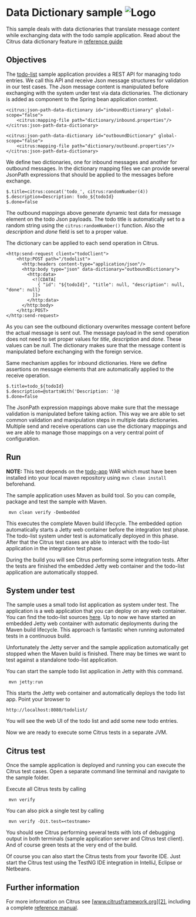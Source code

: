 Data Dictionary sample ![Logo][1]
==============

This sample deals with data dictionaries that translate message content while exchanging data with the todo sample
application. Read about the Citrus data dictionary feature in [reference guide][4]

Objectives
---------

The [todo-list](../todo-app/README.md) sample application provides a REST API for managing todo entries.
We call this API and receive Json message structures for validation in our test cases. The Json message content is manipulated before
exchanging with the system under test via data dictionaries. The dictionary is added as component to the Spring bean application context.

    <citrus:json-path-data-dictionary id="inboundDictionary" global-scope="false">
        <citrus:mapping-file path="dictionary/inbound.properties"/>
    </citrus:json-path-data-dictionary>

    <citrus:json-path-data-dictionary id="outboundDictionary" global-scope="false">
        <citrus:mapping-file path="dictionary/outbound.properties"/>
    </citrus:json-path-data-dictionary>
                
We define two dictionaries, one for inbound messages and another for outbound messages. In the dictionary mapping files we can provide several JsonPath
expressions that should be applied to the messages before exchange.

    $.title=citrus:concat('todo_', citrus:randomNumber(4))
    $.description=Description: todo_${todoId}
    $.done=false

The outbound mappings above generate dynamic test data for message element on the todo Json payloads. The todo title is automatically set to a random string using the `citrus:randomNumber()` function.
Also the _description_ and _done_ field is set to a proper value.

The dictionary can be applied to each send operation in Citrus.

    <http:send-request client="todoClient">
        <http:POST path="/todolist">
          <http:headers content-type="application/json"/>
          <http:body type="json" data-dictionary="outboundDictionary">
            <http:data>
              <![CDATA[
                { "id": "${todoId}", "title": null, "description": null, "done": null}
              ]]>
            </http:data>
          </http:body>
        </http:POST>
    </http:send-request> 
        
As you can see the outbound dictionary overwrites message content before the actual message is sent out. The message payload in the send operation
does not need to set proper values for _title_, _description_ and _done_. These values can be _null_. The dictionary makes sure that the message content is manipulated before
exchanging with the foreign service.

Same mechanism applies for inbound dictionaries. Here we define assertions on message elements that are automatically applied to the receive operation.

    $.title=todo_${todoId}
    $.description=@startsWith('Description: ')@
    $.done=false
    
The JsonPath expression mappings above make sure that the message validation is manipulated before taking action. This way we are able to set common validation and manipulation steps in
multiple data dictionaries. Multiple send and receive operations can use the dictionary mappings and we are able to manage those mappings on a very central point of
configuration.            
                
Run
---------

**NOTE:** This test depends on the [todo-app](../todo-app/) WAR which must have been installed into your local maven repository using `mvn clean install` beforehand.

The sample application uses Maven as build tool. So you can compile, package and test the
sample with Maven.
 
     mvn clean verify -Dembedded
    
This executes the complete Maven build lifecycle. The embedded option automatically starts a Jetty web
container before the integration test phase. The todo-list system under test is automatically deployed in this phase.
After that the Citrus test cases are able to interact with the todo-list application in the integration test phase.

During the build you will see Citrus performing some integration tests.
After the tests are finished the embedded Jetty web container and the todo-list application are automatically stopped.

System under test
---------

The sample uses a small todo list application as system under test. The application is a web application
that you can deploy on any web container. You can find the todo-list sources [here](../todo-app). Up to now we have started an 
embedded Jetty web container with automatic deployments during the Maven build lifecycle. This approach is fantastic 
when running automated tests in a continuous build.
  
Unfortunately the Jetty server and the sample application automatically get stopped when the Maven build is finished. 
There may be times we want to test against a standalone todo-list application.  

You can start the sample todo list application in Jetty with this command.

     mvn jetty:run

This starts the Jetty web container and automatically deploys the todo list app. Point your browser to
 
    http://localhost:8080/todolist/

You will see the web UI of the todo list and add some new todo entries.

Now we are ready to execute some Citrus tests in a separate JVM.

Citrus test
---------

Once the sample application is deployed and running you can execute the Citrus test cases.
Open a separate command line terminal and navigate to the sample folder.

Execute all Citrus tests by calling

     mvn verify

You can also pick a single test by calling

     mvn verify -Dit.test=<testname>

You should see Citrus performing several tests with lots of debugging output in both terminals (sample application server
and Citrus test client). And of course green tests at the very end of the build.

Of course you can also start the Citrus tests from your favorite IDE.
Just start the Citrus test using the TestNG IDE integration in IntelliJ, Eclipse or Netbeans.

Further information
---------

For more information on Citrus see [www.citrusframework.org][2], including
a complete [reference manual][3].

 [1]: https://www.citrusframework.org/img/brand-logo.png "Citrus"
 [2]: https://www.citrusframework.org
 [3]: https://www.citrusframework.org/reference/html/
 [4]: https://www.citrusframework.org/reference/html#data-dictionaries
